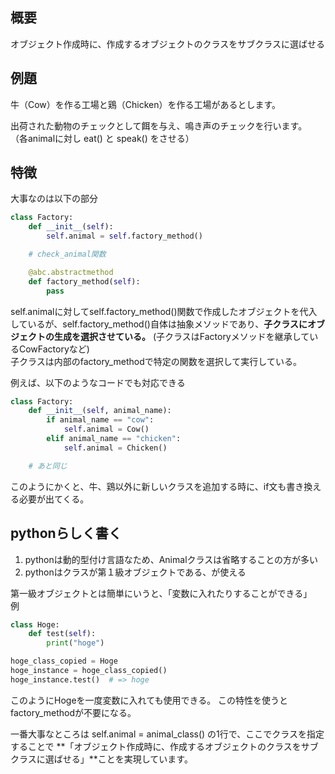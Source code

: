 ## 概要
オブジェクト作成時に、作成するオブジェクトのクラスをサブクラスに選ばせる

## 例題
牛（Cow）を作る工場と鶏（Chicken）を作る工場があるとします。

出荷された動物のチェックとして餌を与え、鳴き声のチェックを行います。  
（各animalに対し eat() と speak() をさせる）

## 特徴
大事なのは以下の部分

```python
class Factory:
    def __init__(self):
        self.animal = self.factory_method()

    # check_animal関数

    @abc.abstractmethod
    def factory_method(self):
        pass
```

self.animalに対してself.factory_method()関数で作成したオブジェクトを代入しているが、self.factory_method()自体は抽象メソッドであり、**子クラスにオブジェクトの生成を選択させている。** (子クラスはFactoryメソッドを継承しているCowFactoryなど)  
子クラスは内部のfactory_methodで特定の関数を選択して実行している。

例えば、以下のようなコードでも対応できる

```python
class Factory:
    def __init__(self, animal_name):
        if animal_name == "cow":
            self.animal = Cow()
        elif animal_name == "chicken":
            self.animal = Chicken()

    # あと同じ
```

このようにかくと、牛、鶏以外に新しいクラスを追加する時に、if文も書き換える必要が出てくる。

## pythonらしく書く
1. pythonは動的型付け言語なため、Animalクラスは省略することの方が多い  
2. pythonはクラスが第１級オブジェクトである、が使える  

第一級オブジェクトとは簡単にいうと、「変数に入れたりすることができる」  
例
```python
class Hoge:
    def test(self):
        print("hoge")

hoge_class_copied = Hoge
hoge_instance = hoge_class_copied()
hoge_instance.test()  # => hoge
```
このようにHogeを一度変数に入れても使用できる。
この特性を使うとfactory_methodが不要になる。

一番大事なところは self.animal = animal_class() の1行で、ここでクラスを指定することで
**「オブジェクト作成時に、作成するオブジェクトのクラスをサブクラスに選ばせる」**ことを実現しています。